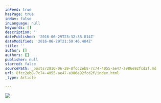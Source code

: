 ```yaml
---
inFeed: true
hasPage: true
inNav: false
inLanguage: null
keywords: []
description: ''
datePublished: '2016-06-29T23:32:38.814Z'
dateModified: '2016-06-29T21:50:46.484Z'
title: ''
author: []
authors: []
publisher: null
starred: false
sourcePath: _posts/2016-06-29-8fcc2eb8-7c74-4055-ae47-a986e92fcd2f.md
url: 8fcc2eb8-7c74-4055-ae47-a986e92fcd2f/index.html
_type: Article

---
```

![](https://the-grid-user-content.s3-us-west-2.amazonaws.com/67210545-e0e7-4889-a717-da3011df372f.jpg)